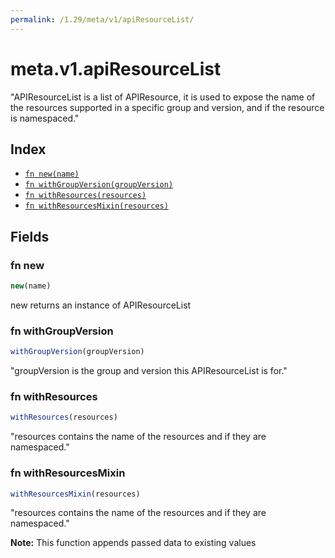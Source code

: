 ```yaml
---
permalink: /1.29/meta/v1/apiResourceList/
---
```


# meta.v1.apiResourceList

"APIResourceList is a list of APIResource, it is used to expose the name of the resources supported in a specific group and version, and if the resource is namespaced."

## Index

* [`fn new(name)`](#fn-new)
* [`fn withGroupVersion(groupVersion)`](#fn-withgroupversion)
* [`fn withResources(resources)`](#fn-withresources)
* [`fn withResourcesMixin(resources)`](#fn-withresourcesmixin)

## Fields

### fn new

```ts
new(name)
```

new returns an instance of APIResourceList

### fn withGroupVersion

```ts
withGroupVersion(groupVersion)
```

"groupVersion is the group and version this APIResourceList is for."

### fn withResources

```ts
withResources(resources)
```

"resources contains the name of the resources and if they are namespaced."

### fn withResourcesMixin

```ts
withResourcesMixin(resources)
```

"resources contains the name of the resources and if they are namespaced."

**Note:** This function appends passed data to existing values